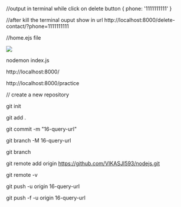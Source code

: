 //output in terminal while click on delete button
{ phone: '1111111111' }

//after kill the terminal ouput show in url
http://localhost:8000/delete-contact/?phone=1111111111


//home.ejs file

<div class="delete-button">
<a href="/delete-contact/?phone=<%= i.phone %>">
<img class="img" src="https://img.icons8.com/metro/26/000000/waste.png"/>
</a>
</div>

nodemon index.js

http://localhost:8000/

http://localhost:8000/practice

// create a new repository

git init

git add .

git commit -m "16-query-url"

git branch -M 16-query-url

git branch

git remote add origin https://github.com/VIKASJI593/nodejs.git

git remote -v

git push -u origin 16-query-url

git push -f -u origin 16-query-url
